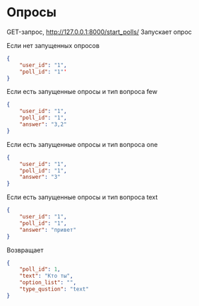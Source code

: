 Опросы
===

GET-запрос, http://127.0.0.1:8000/start_polls/
Запускает опрос

Если нет запущенных опросов
```json
{
    "user_id": "1",
    "poll_id": "1"'
}
```
Если есть запущенные опросы и тип вопроса few
```json
{
    "user_id": "1",
    "poll_id": "1",
    "answer": "3,2"
}
```
Если есть запущенные опросы и тип вопроса one
```json
{
    "user_id": "1",
    "poll_id": "1",
    "answer": "3"
}
```
Если есть запущенные опросы и тип вопроса text
```json
{
    "user_id": "1",
    "poll_id": "1",
    "answer": "привет"
}
```
Возвращает
```json
{
    "poll_id": 1,
    "text": "Кто ты",
    "option_list": "",
    "type_qustion": "text"
}
```

